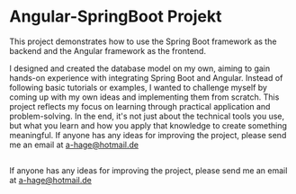 # Angular-SpringBoot Projekt

This project demonstrates how to use the Spring Boot framework as the backend and the Angular framework as the frontend.

I designed and created the database model on my own, aiming to gain hands-on experience with integrating Spring Boot and Angular. Instead of following basic tutorials or examples, I wanted to challenge myself by coming up with my own ideas and implementing them from scratch. This project reflects my focus on learning through practical application and problem-solving. In the end, it's not just about the technical tools you use, but what you learn and how you apply that knowledge to create something meaningful.
If anyone has any ideas for improving the project, please send me an email at a-hage@hotmail.de
##
If anyone has any ideas for improving the project, please send me an email at a-hage@hotmail.de
